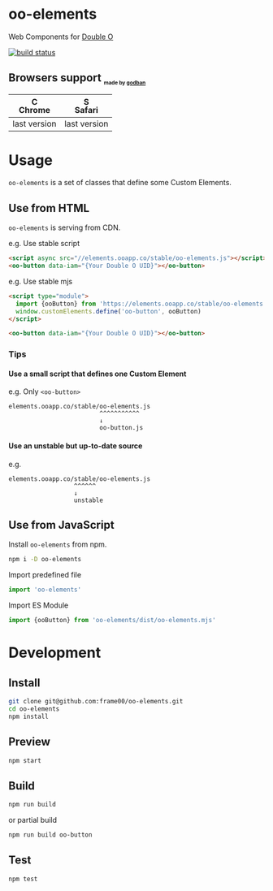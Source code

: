 # oo-elements
Web Components for [Double O](https://ooapp.co)

<a href="https://travis-ci.org/frame00/oo-elements">
  <img src="https://api.travis-ci.org/frame00/oo-elements.svg?branch=master" alt="build status">
</a>

## Browsers support <sub><sup><sub><sub>made by <a href="https://godban.github.io">godban</a></sub></sub></sup></sub>

| [<img src="https://raw.githubusercontent.com/godban/browsers-support-badges/master/src/images/chrome.png" alt="Chrome" width="16px" height="16px" />](http://godban.github.io/browsers-support-badges/)</br>Chrome | [<img src="https://raw.githubusercontent.com/godban/browsers-support-badges/master/src/images/safari.png" alt="Safari" width="16px" height="16px" />](http://godban.github.io/browsers-support-badges/)</br>Safari |
| --------- | --------- |
| last version| last version

# Usage
`oo-elements` is a set of classes that define some Custom Elements.

## Use from HTML
`oo-elements` is serving from CDN.

e.g. Use stable script

```html
<script async src="//elements.ooapp.co/stable/oo-elements.js"></script>
<oo-button data-iam="{Your Double O UID}"></oo-button>
```

e.g. Use stable mjs

```html
<script type="module">
  import {ooButton} from 'https://elements.ooapp.co/stable/oo-elements.mjs'
  window.customElements.define('oo-button', ooButton)
</script>

<oo-button data-iam="{Your Double O UID}"></oo-button>
```

### Tips
#### Use a small script that defines one Custom Element
e.g. Only `<oo-button>`
```
elements.ooapp.co/stable/oo-elements.js
                         ^^^^^^^^^^^
                         ↓
                         oo-button.js
```

#### Use an unstable but up-to-date source
e.g.
```
elements.ooapp.co/stable/oo-elements.js
                  ^^^^^^
                  ↓
                  unstable
```

## Use from JavaScript
Install `oo-elements` from npm.

```bash
npm i -D oo-elements
```

Import predefined file

```js
import 'oo-elements'
```

Import ES Module

```js
import {ooButton} from 'oo-elements/dist/oo-elements.mjs'
```

# Development

## Install
```bash
git clone git@github.com:frame00/oo-elements.git
cd oo-elements
npm install
```

## Preview
```bash
npm start
```

## Build

```bash
npm run build
```

or partial build

```bash
npm run build oo-button
```

## Test

```bash
npm test
```
